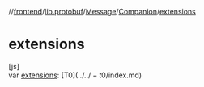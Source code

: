 //[frontend](../../../../index.md)/[lib.protobuf](../../index.md)/[Message](../index.md)/[Companion](index.md)/[extensions](extensions.md)

# extensions

[js]\
var [extensions](extensions.md): [T$0](../../-t$0/index.md)
